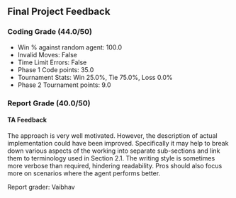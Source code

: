 ## Final Project Feedback 

### Coding Grade (44.0/50) 

 - Win % against random agent: 100.0 
 - Invalid Moves: False
 - Time Limit Errors: False
 - Phase 1 Code points: 35.0
 - Tournament Stats: Win 25.0%, Tie 75.0%, Loss 0.0%
 - Phase 2 Tournament points: 9.0

### Report Grade (40.0/50) 

#### TA Feedback 

The approach is very well motivated. However, the description of actual implementation could have been improved. Specifically it may help to break down various aspects of the working into separate sub-sections and link them to terminology used in Section 2.1. The writing style is sometimes more verbose than required, hindering readability. Pros should also focus more on scenarios where the agent performs better.

Report grader: Vaibhav


